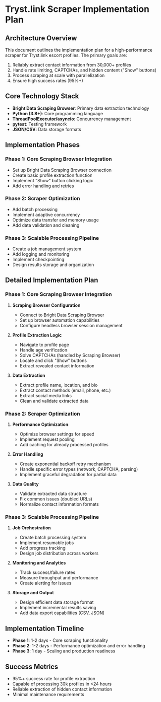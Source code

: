 # Tryst.link Scraper Implementation Plan

## Architecture Overview

This document outlines the implementation plan for a high-performance scraper for Tryst.link escort profiles. The primary goals are:

1. Reliably extract contact information from 30,000+ profiles
2. Handle rate limiting, CAPTCHAs, and hidden content ("Show" buttons)
3. Process scraping at scale with parallelization
4. Ensure high success rates (95%+)

## Core Technology Stack

- **Bright Data Scraping Browser**: Primary data extraction technology
- **Python (3.8+)**: Core programming language
- **ThreadPoolExecutor/asyncio**: Concurrency management
- **pytest**: Testing framework
- **JSON/CSV**: Data storage formats

## Implementation Phases

### Phase 1: Core Scraping Browser Integration
- Set up Bright Data Scraping Browser connection
- Create basic profile extraction function
- Implement "Show" button clicking logic
- Add error handling and retries

### Phase 2: Scraper Optimization
- Add batch processing
- Implement adaptive concurrency
- Optimize data transfer and memory usage
- Add data validation and cleaning

### Phase 3: Scalable Processing Pipeline
- Create a job management system
- Add logging and monitoring
- Implement checkpointing
- Design results storage and organization

## Detailed Implementation Plan

### Phase 1: Core Scraping Browser Integration

1. **Scraping Browser Configuration**
   - Connect to Bright Data Scraping Browser
   - Set up browser automation capabilities
   - Configure headless browser session management

2. **Profile Extraction Logic**
   - Navigate to profile page
   - Handle age verification
   - Solve CAPTCHAs (handled by Scraping Browser)
   - Locate and click "Show" buttons
   - Extract revealed contact information

3. **Data Extraction**
   - Extract profile name, location, and bio
   - Extract contact methods (email, phone, etc.)
   - Extract social media links
   - Clean and validate extracted data

### Phase 2: Scraper Optimization

1. **Performance Optimization**
   - Optimize browser settings for speed
   - Implement request pooling
   - Add caching for already processed profiles

2. **Error Handling**
   - Create exponential backoff retry mechanism
   - Handle specific error types (network, CAPTCHA, parsing)
   - Implement graceful degradation for partial data

3. **Data Quality**
   - Validate extracted data structure
   - Fix common issues (doubled URLs)
   - Normalize contact information formats

### Phase 3: Scalable Processing Pipeline

1. **Job Orchestration**
   - Create batch processing system
   - Implement resumable jobs
   - Add progress tracking
   - Design job distribution across workers

2. **Monitoring and Analytics**
   - Track success/failure rates
   - Measure throughput and performance
   - Create alerting for issues

3. **Storage and Output**
   - Design efficient data storage format
   - Implement incremental results saving
   - Add data export capabilities (CSV, JSON)

## Implementation Timeline

- **Phase 1**: 1-2 days - Core scraping functionality
- **Phase 2**: 1-2 days - Performance optimization and error handling
- **Phase 3**: 1 day - Scaling and production readiness

## Success Metrics

- 95%+ success rate for profile extraction
- Capable of processing 30k profiles in <24 hours
- Reliable extraction of hidden contact information
- Minimal maintenance requirements